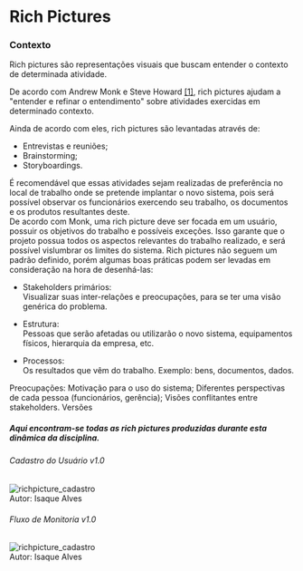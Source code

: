 # Rich Pictures

### Contexto
Rich pictures são representações visuais que buscam entender o contexto de determinada atividade.

De acordo com Andrew Monk e Steve Howard [[1]](/referencia), rich pictures ajudam a "entender e refinar o entendimento" sobre atividades exercidas em determinado contexto.

Ainda de acordo com eles, rich pictures são levantadas através de:

- Entrevistas e reuniões;
- Brainstorming;
- Storyboardings.

É recomendável que essas atividades sejam realizadas de preferência no local de trabalho onde se pretende implantar o novo sistema, pois será possível observar os funcionários exercendo seu trabalho, os documentos e os produtos resultantes deste.  
De acordo com Monk, uma rich picture deve ser focada em um usuário, possuir os objetivos do trabalho e possíveis exceções. Isso garante que o projeto possua todos os aspectos relevantes do trabalho realizado, e será possível vislumbrar os limites do sistema. Rich pictures não seguem um padrão definido, porém algumas boas práticas podem ser levadas em consideração na hora de desenhá-las:

- Stakeholders primários:  
Visualizar suas inter-relações e preocupações, para se ter uma visão genérica do problema.

- Estrutura:  
Pessoas que serão afetadas ou utilizarão o novo sistema, equipamentos físicos, hierarquia da empresa, etc.

- Processos:  
Os resultados que vêm do trabalho. Exemplo: bens, documentos, dados.

Preocupações:
Motivação para o uso do sistema;
Diferentes perspectivas de cada pessoa (funcionários, gerência);
Visões conflitantes entre stakeholders.
Versões


##### Aqui encontram-se todas as rich pictures produzidas durante esta dinâmica da disciplina.




###### Cadastro do Usuário v1.0
![richpicture_cadastro](richpictures/richpictureCadastroIsaque.jpg)  
Autor: Isaque Alves

###### Fluxo de Monitoria v1.0
![richpicture_cadastro](richpictures/richpictureMonitoriaIsaque.jpg)  
Autor: Isaque Alves
